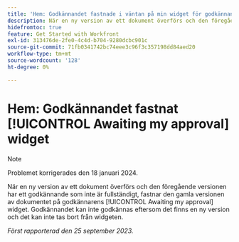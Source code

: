 ```yaml
---
title: 'Hem: Godkännandet fastnade i väntan på min widget för godkännande'
description: När en ny version av ett dokument överförs och den föregående versionen har ett godkännande som inte är fullständigt, fastnar den gamla versionen av dokumentet på godkännarens väntande widget för godkännande. Godkännandet kan inte godkännas eftersom det finns en ny version och det kan inte tas bort från widgeten.
hidefromtoc: true
feature: Get Started with Workfront
exl-id: 313476de-2fe0-4c4d-b704-9280dcbc901c
source-git-commit: 71fb0341742bc74eee3c96f3c357198dd84aed20
workflow-type: tm+mt
source-wordcount: '128'
ht-degree: 0%

---
```


# Hem: Godkännandet fastnat [!UICONTROL Awaiting my approval] widget

>[!NOTE]
>
>Problemet korrigerades den 18 januari 2024.

<!--on WF and WFP TOCs-->

När en ny version av ett dokument överförs och den föregående versionen har ett godkännande som inte är fullständigt, fastnar den gamla versionen av dokumentet på godkännarens [!UICONTROL Awaiting my approval] widget. Godkännandet kan inte godkännas eftersom det finns en ny version och det kan inte tas bort från widgeten.

_Först rapporterad den 25 september 2023._
